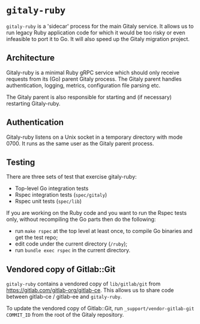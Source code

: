 # `gitaly-ruby`

`gitaly-ruby` is a 'sidecar' process for the main Gitaly service. It
allows us to run legacy Ruby application code for which it would be
too risky or even infeasible to port it to Go. It will also speed up
the Gitaly migration project.

## Architecture

Gitaly-ruby is a minimal Ruby gRPC service which should only receive
requests from its (Go) parent Gitaly process. The Gitaly parent
handles authentication, logging, metrics, configuration file parsing
etc.

The Gitaly parent is also responsible for starting and (if necessary)
restarting Gitaly-ruby.

## Authentication

Gitaly-ruby listens on a Unix socket in a temporary directory with
mode 0700. It runs as the same user as the Gitaly parent process.

## Testing

There are three sets of test that exercise gitaly-ruby:

- Top-level Go integration tests
- Rspec integration tests (`spec/gitaly`)
- Rspec unit tests (`spec/lib`)

If you are working on the Ruby code and you want to run the Rspec
tests only, without recompiling the Go parts then do the following:

- run `make rspec` at the top level at least once, to compile Go binaries and get the test repo;
- edit code under the current directory (`/ruby`);
- run `bundle exec rspec` in the current directory.

## Vendored copy of Gitlab::Git

`gitaly-ruby` contains a vendored copy of `lib/gitlab/git` from
https://gitlab.com/gitlab-org/gitlab-ce. This allows us to share code
between gitlab-ce / gitlab-ee and `gitaly-ruby`.

To update the vendored copy of Gitlab::Git, run
`_support/vendor-gitlab-git COMMIT_ID` from the root of the Gitaly
repository.
